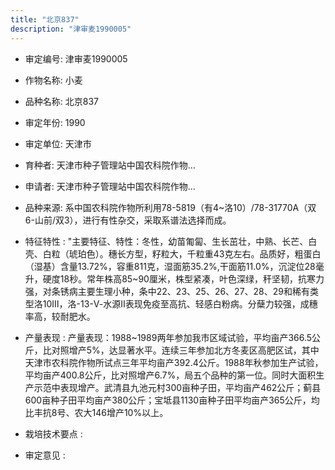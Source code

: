 ```yaml
---
title: "北京837"
description: "津审麦1990005"
---
```

* 审定编号:  津审麦1990005

*  作物名称:  小麦

*  品种名称:  北京837

*  审定年份:  1990

*  审定单位:  天津市

* 育种者:  天津市种子管理站中国农科院作物...

*  申请者:  天津市种子管理站中国农科院作物...

*  品种来源:  系中国农科院作物所利用78-5819（有4~洛10）/78-31770A（双6-山前/双3），进行有性杂交，采取系谱法选择而成。

*  特征特性 : 
"主要特征、特性：冬性，幼苗匍匐、生长茁壮，中熟、长芒、白壳、白粒（琥珀色）。穗长方型，籽粒大，千粒重43克左右。品质好，粗蛋白（湿基）含量13.72%，容重811克，湿面筋35.2%,干面筋11.0%，沉淀位28毫升，硬度18秒。常年株高85~90厘米，株型紧凑，叶色深绿，秆坚韧，抗寒力强，对条锈病主要生理小种，条中22、23、25、26、27、28、29和稀有类型洛10Ⅲ，洛-13-Ⅴ-水源Ⅱ表现免疫至高抗、轻感白粉病。分蘖力较强，成穗率高，较耐肥水。
 
*  产量表现 : 
产量表现：1988~1989两年参加我市区域试验，平均亩产366.5公斤，比对照增产5%，达显著水平。连续三年参加北方冬麦区高肥区试，其中天津市农科院作物所试点三年平均亩产392.4公斤。1988年秋参加生产试验，平均亩产400.8公斤，比对照增产6.7%，局五个品种的第一位。同时大面积生产示范中表现增产。武清县九池元村300亩种子田，平均亩产462公斤；蓟县600亩种子田平均亩产380公斤；宝坻县1130亩种子田平均亩产365公斤，均比丰抗8号、农大146增产10%以上。

*  栽培技术要点 : 


*  审定意见 : 

